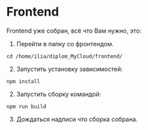 # Frontend

Frontend уже собран, всё что Вам нужно, это:

1. Перейти в папку со фронтендом.

```
cd /home/ilia/diplom_MyCloud/frontend/
```
2. Запустить установку зависимостей:
```
npm install
```

2. Запустить сборку командой:

```
npm run build
```

3. Дождаться надписи что сборка собрана.